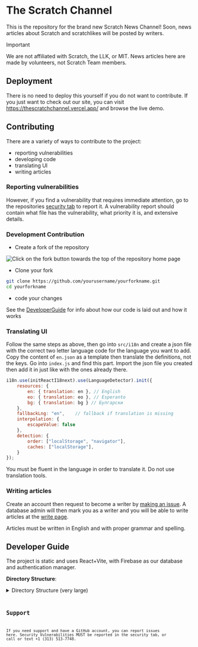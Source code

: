 # The Scratch Channel

This is the repository for the brand new Scratch News Channel! Soon, news articles about Scratch and scratchlikes will be posted by writers.


> [!IMPORTANT]
> We are not affiliated with Scratch, the LLK, or MIT. News articles here are made by volunteers, not Scratch Team members.

## Deployment

There is no need to deploy this yourself if you do not want to contribute. If you just want to check out our site, you can visit <https://thescratchchannel.vercel.app/> and browse the live demo.

## Contributing

There are a variety of ways to contribute to the project:

- reporting vulnerabilities
- developing code
- translating UI
- writing articles

### Reporting vulnerabilities

However, if you find a vulnerability that requires immediate attention, go to the repositories [security tab](https://github.com/The-Scratch-Channel/the-scratch-channel.github.io/security) to report it. A vulnerability report should contain what file has the vulnerability, what priority it is, and extensive details.

### Development Contribution

- Create a fork of the repository

![Click on the fork button towards the top of the repository home page](https://u.cubeupload.com/SmartCat3/Screenshot2025041818.png)

- Clone your fork

```bash
git clone https://github.com/yourusername/yourforkname.git
cd yourforkname
```

- code your changes

See the [DeveloperGuide](#developer-guide) for info about how our code is laid out and how it works

### Translating UI

Follow the same steps as above, then go into `src/i18n` and create a json file with the correct two letter language code for the language you want to add. Copy the content of `en.json` as a template then translate the definitions, not the keys. Go into `index.js` and find this part. Import the json file you created then add it in just like with the ones already there.
```jsx
i18n.use(initReactI18next).use(LanguageDetector).init({
    resources: {
        en: { translation: en }, // English
        eo: { translation: eo }, // Esperanto
        bg: { translation: bg } // Булгарски
    },
    fallbackLng: "en",    // fallback if translation is missing
    interpolation: {
        escapeValue: false
    },
    detection: {
        order: ["localStorage", "navigator"],
        caches: ["localStorage"],
    }
});
```

You must be fluent in the language in order to translate it. Do not use translation tools.

### Writing articles

Create an account then request to become a writer by [making an issue](https://github.com/The-Scratch-Channel/tsc-web-client/issues/new/choose). A database admin will then mark you as a writer and you will be able to write articles at the [write page](http://thescratchchannel.vercel.app/articles/create).

Articles must be written in English and with proper grammar and spelling.

## Developer Guide

The project is static and uses React+Vite, with Firebase as our database and authentication manager.

**Directory Structure**:
<details>
<summary>Directory Structure (very large)</summary>
<code>
.   .codeqlconfig.yml
.   .env.development <- DO NOT GITIGNORE THESE
.   .env.production     They are for Firebase, and we have security rules so that production DB can only be edited on our website.
.   .gitignore
.   CONTRIBUTING.md
.   eslint.config.js
.   gpt.prompt.yml
.   index.html <- no actual code is to be written here
.   LICENSE
.   package-lock.json
.   package.json
.   README.md
.   SECURITY.md
.   tsc.code-workspace
.   vercel.json
.   vite.config.js
.   
+---.github
.   .   labels.yml
.   .   
.   +---ISSUE_TEMPLATE
.   .       bug_report.md
.   .       custom.md
.   .       feature_request.md
.   .       
.   +---workflows
.           auto_label_priority.yml
.           commit_logger.yml
.           inactivity.yml
.           osv-scanner.yml
.           preview.yml
.           summary.yml
.           vercel_check.yml
.                      
+---public
.   .   favicon-new.ico
.   .   favicon-old.ico
.   .   favicon.ico
.   .   
.   +---articles
.           Ignore the stuff in here, its unused 
+---src
.   .   App.jsx
.   .   firebaseConfig.js
.   .   main.jsx
.   .   
.   +---assets
.   .   .   tsc.png
.   .   .   
.   .   +---flags
                Flag icons used on the language select page
.   .           bg.svg
.   .           en.svg
.   .           eo.svg
.   .           
.   +---components
.   .       Footer.jsx
.   .       Header.jsx
.   .       
.   +---context
.   +---i18n
            Translations
.   .       bg.json
.   .       en.json
.   .       eo.json
.   .       index.js
.   .       
.   +---pages
            All the pages on the site
.   .       About.jsx
.   .       Account.jsx
.   .       ArticlePage.jsx
.   .       createArticles.jsx
.   .       Lang.jsx
.   .       Login.jsx
.   .       MainContent.jsx
.   .       MakeAdmin.jsx
.   .       SignUp.jsx
.   .       UserList.jsx
.   .       
.   +---styles
.           CSS files
<code>
</details>

## Support

If you need support and have a GitHub account, you can report issues here. Security Vulnerabilities MUST be reported in the security tab, or call or text +1 (313) 513-7748.
<!-- Why would you give out your phone number? If anything, just do email address, or better, your scratch profile>
